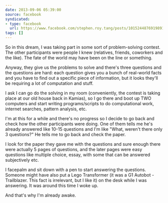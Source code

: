 ```yaml
---
date: 2013-09-06 05:39:00
source: facebook
syndicated:
- type: facebook
  url: https://www.facebook.com/stephen.roy.tang/posts/10152448769198912
tags: []
---
```


So in this dream, I was taking part in some sort of problem-solving contest. The other participants were people I knew (relatives, friends, coworkers and the like). The fate of the world may have been on the line or something.

Anyway, they give us the problems to solve and there's three questions and the questions are hard: each question gives you a bunch of real-world facts and you have to find out a specific piece of information, but it looks they'll be requiring a lot of computation and stuff.

I ask I can go do the solving in my room (conveniently, the contest is taking place at our old house back in Kamias), so I go there and boot up TWO computers and start writing programs/scripts to do computational work, internet searches, pattern analysis, etc.

I'm at this for a while and there's no progress so I decide to go back and check how the other participants were doing. One of them tells me he's already answered like 10-15 questions and I'm like "What, weren't there only 3 questions?" He tells me to go back and check the paper.

I look for the paper they gave me with the questions and sure enough there were actually 5 pages of questions, and the later pages were easy questions like multiple choice, essay, with some that can be answered subjectively etc.

I facepalm and sit down with a pen to start answering the questions. Someone might have also put a Lego Transformer (it was a G1 Autobot - Trailblazer. This fact is irrelevant, but I like it) on the desk while I was answering. It was around this time I woke up.

And that's why I'm already awake.
